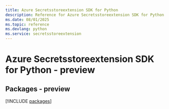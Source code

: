 ```yaml
---
title: Azure Secretsstoreextension SDK for Python
description: Reference for Azure Secretsstoreextension SDK for Python
ms.date: 08/01/2025
ms.topic: reference
ms.devlang: python
ms.service: secretsstoreextension
---
```

# Azure Secretsstoreextension SDK for Python - preview
## Packages - preview
[!INCLUDE [packages](secretsstoreextension-index.md)]